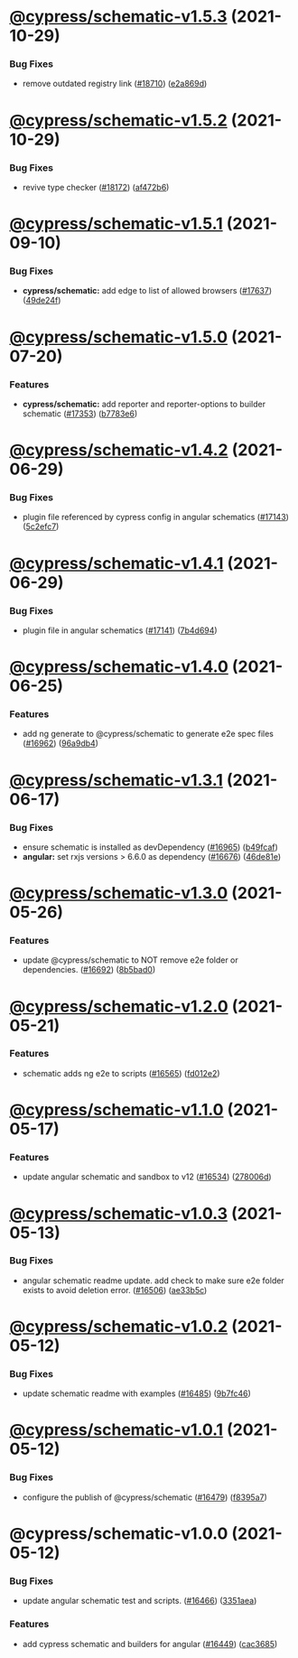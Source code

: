 # [@cypress/schematic-v1.5.3](https://github.com/cypress-io/cypress/compare/@cypress/schematic-v1.5.2...@cypress/schematic-v1.5.3) (2021-10-29)


### Bug Fixes

* remove outdated registry link ([#18710](https://github.com/cypress-io/cypress/issues/18710)) ([e2a869d](https://github.com/cypress-io/cypress/commit/e2a869d2a984abb6703aec966dd9124ee693b8c1))

# [@cypress/schematic-v1.5.2](https://github.com/cypress-io/cypress/compare/@cypress/schematic-v1.5.1...@cypress/schematic-v1.5.2) (2021-10-29)


### Bug Fixes

* revive type checker ([#18172](https://github.com/cypress-io/cypress/issues/18172)) ([af472b6](https://github.com/cypress-io/cypress/commit/af472b6419ecb2aec1abdb09df99b2fa5f56e033))

# [@cypress/schematic-v1.5.1](https://github.com/cypress-io/cypress/compare/@cypress/schematic-v1.5.0...@cypress/schematic-v1.5.1) (2021-09-10)


### Bug Fixes

* **cypress/schematic:** add edge to list of allowed browsers ([#17637](https://github.com/cypress-io/cypress/issues/17637)) ([49de24f](https://github.com/cypress-io/cypress/commit/49de24f6178e0ef7bfd654c3efc0bfa8008e962e))

# [@cypress/schematic-v1.5.0](https://github.com/cypress-io/cypress/compare/@cypress/schematic-v1.4.2...@cypress/schematic-v1.5.0) (2021-07-20)


### Features

* **cypress/schematic:** add reporter and reporter-options to builder schematic ([#17353](https://github.com/cypress-io/cypress/issues/17353)) ([b7783e6](https://github.com/cypress-io/cypress/commit/b7783e627be23120c0944eb3f186ed54256a9c93))

# [@cypress/schematic-v1.4.2](https://github.com/cypress-io/cypress/compare/@cypress/schematic-v1.4.1...@cypress/schematic-v1.4.2) (2021-06-29)


### Bug Fixes

* plugin file referenced by cypress config in angular schematics ([#17143](https://github.com/cypress-io/cypress/issues/17143)) ([5c2efc7](https://github.com/cypress-io/cypress/commit/5c2efc750779b75792b579b3196c8cb8af1f72f9))

# [@cypress/schematic-v1.4.1](https://github.com/cypress-io/cypress/compare/@cypress/schematic-v1.4.0...@cypress/schematic-v1.4.1) (2021-06-29)


### Bug Fixes

* plugin file in angular schematics ([#17141](https://github.com/cypress-io/cypress/issues/17141)) ([7b4d694](https://github.com/cypress-io/cypress/commit/7b4d69430368e87108310aa5e592786a32104561))

# [@cypress/schematic-v1.4.0](https://github.com/cypress-io/cypress/compare/@cypress/schematic-v1.3.1...@cypress/schematic-v1.4.0) (2021-06-25)


### Features

* add ng generate to @cypress/schematic to generate e2e spec files ([#16962](https://github.com/cypress-io/cypress/issues/16962)) ([96a9db4](https://github.com/cypress-io/cypress/commit/96a9db4204f50a7605a5e51d51584d27aa9df164))

# [@cypress/schematic-v1.3.1](https://github.com/cypress-io/cypress/compare/@cypress/schematic-v1.3.0...@cypress/schematic-v1.3.1) (2021-06-17)


### Bug Fixes

* ensure schematic is installed as devDependency ([#16965](https://github.com/cypress-io/cypress/issues/16965)) ([b49fcaf](https://github.com/cypress-io/cypress/commit/b49fcaf9cfc929313ed681248f6ca9c0a0bdf8c5))
* **angular:** set rxjs versions > 6.6.0 as dependency ([#16676](https://github.com/cypress-io/cypress/issues/16676)) ([46de81e](https://github.com/cypress-io/cypress/commit/46de81e75fd18bc37cb884e9a751106fff4d08ad))

# [@cypress/schematic-v1.3.0](https://github.com/cypress-io/cypress/compare/@cypress/schematic-v1.2.0...@cypress/schematic-v1.3.0) (2021-05-26)


### Features

* update @cypress/schematic to NOT remove e2e folder or dependencies.  ([#16692](https://github.com/cypress-io/cypress/issues/16692)) ([8b5bad0](https://github.com/cypress-io/cypress/commit/8b5bad096574128ea405d9cd8ffee1457fc0f595))

# [@cypress/schematic-v1.2.0](https://github.com/cypress-io/cypress/compare/@cypress/schematic-v1.1.0...@cypress/schematic-v1.2.0) (2021-05-21)


### Features

* schematic adds ng e2e to scripts ([#16565](https://github.com/cypress-io/cypress/issues/16565)) ([fd012e2](https://github.com/cypress-io/cypress/commit/fd012e2113f91fb1a9afba36ff55def756d14edb))

# [@cypress/schematic-v1.1.0](https://github.com/cypress-io/cypress/compare/@cypress/schematic-v1.0.3...@cypress/schematic-v1.1.0) (2021-05-17)


### Features

* update angular schematic and sandbox to v12 ([#16534](https://github.com/cypress-io/cypress/issues/16534)) ([278006d](https://github.com/cypress-io/cypress/commit/278006d061df27684bbdd7f5a65229902870b551))

# [@cypress/schematic-v1.0.3](https://github.com/cypress-io/cypress/compare/@cypress/schematic-v1.0.2...@cypress/schematic-v1.0.3) (2021-05-13)


### Bug Fixes

* angular schematic readme update. add check to make sure e2e folder exists to avoid deletion error. ([#16506](https://github.com/cypress-io/cypress/issues/16506)) ([ae33b5c](https://github.com/cypress-io/cypress/commit/ae33b5c449e7009a6b1e8f9ef71a47fea435a87f))

# [@cypress/schematic-v1.0.2](https://github.com/cypress-io/cypress/compare/@cypress/schematic-v1.0.1...@cypress/schematic-v1.0.2) (2021-05-12)


### Bug Fixes

* update schematic readme with examples ([#16485](https://github.com/cypress-io/cypress/issues/16485)) ([9b7fc46](https://github.com/cypress-io/cypress/commit/9b7fc4659b503e778baca79dff8688c0a6056d5d))

# [@cypress/schematic-v1.0.1](https://github.com/cypress-io/cypress/compare/@cypress/schematic-v1.0.0...@cypress/schematic-v1.0.1) (2021-05-12)


### Bug Fixes

* configure the publish of @cypress/schematic ([#16479](https://github.com/cypress-io/cypress/issues/16479)) ([f8395a7](https://github.com/cypress-io/cypress/commit/f8395a75a8360a5ab33217b64c88d766132b9dc6))

# @cypress/schematic-v1.0.0 (2021-05-12)


### Bug Fixes

* update angular schematic test and scripts. ([#16466](https://github.com/cypress-io/cypress/issues/16466)) ([3351aea](https://github.com/cypress-io/cypress/commit/3351aeaf2b381eacbddc446bf0e922618f3f99e9))


### Features

* add cypress schematic and builders for angular ([#16449](https://github.com/cypress-io/cypress/issues/16449)) ([cac3685](https://github.com/cypress-io/cypress/commit/cac3685cac72d5f34937fa2d69ee9815062676ad))
